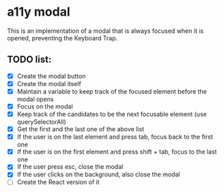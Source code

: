 # a11y modal
This is an implementation of a modal that is always focused when it is opened, preventing the Keyboard Trap.

## TODO list:
- [x] Create the modal button
- [x] Create the modal itself
- [x] Maintain a variable to keep track of the focused element before the modal opens
- [x] Focus on the modal
- [x] Keep track of the candidates to be the next focusable element (use querySelectorAll)
- [x] Get the first and the last one of the above list
- [x] If the user is on the last element and press tab, focus back to the first one
- [x] If the user is on the first element and press shift + tab, focus to the last one
- [x] If the user press esc, close the modal
- [x] If the user clicks on the background, also close the modal
- [ ] Create the React version of it